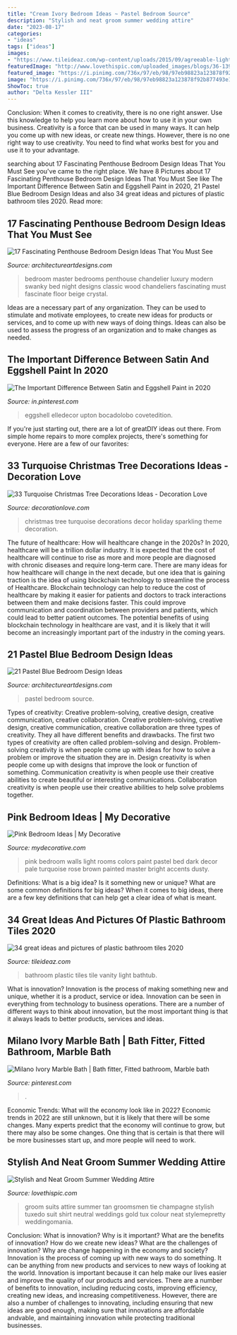 ```yaml
---
title: "Cream Ivory Bedroom Ideas ~ Pastel Bedroom Source"
description: "Stylish and neat groom summer wedding attire"
date: "2023-08-17"
categories:
- "ideas"
tags: ["ideas"]
images:
- "https://www.tileideaz.com/wp-content/uploads/2015/09/agreeable-light-blue-bathroom-design-ideas-light-blue-mosaic-tile-bathroom-wall-white-plastic-bathtub-curtain-cream-wood-bathroom-vanity-charming-design-ideas-using-large-blue-bathroom-floor-tile-ba.jpg"
featuredImage: "http://www.lovethispic.com/uploaded_images/blogs/36-1398477088-3-2.jpg"
featured_image: "https://i.pinimg.com/736x/97/eb/98/97eb98823a123878f92b877493e163d0.jpg"
image: "https://i.pinimg.com/736x/97/eb/98/97eb98823a123878f92b877493e163d0.jpg"
ShowToc: true
author: "Delta Kessler III"
---
```



Conclusion: When it comes to creativity, there is no one right answer. Use this knowledge to help you learn more about how to use it in your own business.
Creativity is a force that can be used in many ways. It can help you come up with new ideas, or create new things. However, there is no one right way to use creativity. You need to find what works best for you and use it to your advantage.

	

		
searching about 17 Fascinating Penthouse Bedroom Design Ideas That You Must See you've came to the right place. We have 8 Pictures about 17 Fascinating Penthouse Bedroom Design Ideas That You Must See like The Important Difference Between Satin and Eggshell Paint in 2020, 21 Pastel Blue Bedroom Design Ideas and also 34 great ideas and pictures of plastic bathroom tiles 2020. Read more:
		
    
## 17 Fascinating Penthouse Bedroom Design Ideas That You Must See

<img loading=lazy src="https://www.architectureartdesigns.com/wp-content/uploads/2015/07/127-630x473.jpg" onerror="this.onerror=null;this.src='https://tse1.mm.bing.net/th?id=OIP._-PJA3a0mQSiSCvZQT1eZAHaFj&amp;pid=15.1';" alt="17 Fascinating Penthouse Bedroom Design Ideas That You Must See">

_Source: architectureartdesigns.com_

>bedroom master bedrooms penthouse chandelier luxury modern swanky bed night designs classic wood chandeliers fascinating must fascinate floor beige crystal. 

	

Ideas are a necessary part of any organization. They can be used to stimulate and motivate employees, to create new ideas for products or services, and to come up with new ways of doing things. Ideas can also be used to assess the progress of an organization and to make changes as needed.

    
## The Important Difference Between Satin And Eggshell Paint In 2020

<img loading=lazy src="https://i.pinimg.com/736x/9b/bf/0b/9bbf0b0c19d9b7f489047e2d2ec10c27.jpg" onerror="this.onerror=null;this.src='https://tse4.mm.bing.net/th?id=OIP.yInuI7feVwdPbJU8ozz-9AHaLG&amp;pid=15.1';" alt="The Important Difference Between Satin and Eggshell Paint in 2020">

_Source: in.pinterest.com_

>eggshell elledecor upton bocadolobo covetedition. 

	

If you're just starting out, there are a lot of greatDIY ideas out there. From simple home repairs to more complex projects, there's something for everyone. Here are a few of our favorites: 

    
## 33 Turquoise Christmas Tree Decorations Ideas - Decoration Love

<img loading=lazy src="http://www.decorationlove.com/wp-content/uploads/2016/10/Turquoise-Christmas-Tree-Theme.jpg" onerror="this.onerror=null;this.src='https://tse4.mm.bing.net/th?id=OIP.9I5BNGl9nEkYgNbdbH7nLwHaJ4&amp;pid=15.1';" alt="33 Turquoise Christmas Tree Decorations Ideas - Decoration Love">

_Source: decorationlove.com_

>christmas tree turquoise decorations decor holiday sparkling theme decoration. 

	

The future of healthcare: How will healthcare change in the 2020s?
In 2020, healthcare will be a trillion dollar industry. It is expected that the cost of healthcare will continue to rise as more and more people are diagnosed with chronic diseases and require long-term care. There are many ideas for how healthcare will change in the next decade, but one idea that is gaining traction is the idea of using blockchain technology to streamline the process of Healthcare. Blockchain technology can help to reduce the cost of healthcare by making it easier for patients and doctors to track interactions between them and make decisions faster. This could improve communication and coordination between providers and patients, which could lead to better patient outcomes. The potential benefits of using blockchain technology in healthcare are vast, and it is likely that it will become an increasingly important part of the industry in the coming years.

    
## 21 Pastel Blue Bedroom Design Ideas

<img loading=lazy src="http://www.architectureartdesigns.com/wp-content/uploads/2015/05/1811.jpg" onerror="this.onerror=null;this.src='https://tse1.mm.bing.net/th?id=OIP.gfYAYYky2_gNb577j1-UggHaHR&amp;pid=15.1';" alt="21 Pastel Blue Bedroom Design Ideas">

_Source: architectureartdesigns.com_

>pastel bedroom source. 

	

Types of creativity: Creative problem-solving, creative design, creative communication, creative collaboration.
Creative problem-solving, creative design, creative communication, creative collaboration are three types of creativity. They all have different benefits and drawbacks. The first two types of creativity are often called problem-solving and design. Problem-solving creativity is when people come up with ideas for how to solve a problem or improve the situation they are in. Design creativity is when people come up with designs that improve the look or function of something. Communication creativity is when people use their creative abilities to create beautiful or interesting communications. Collaboration creativity is when people use their creative abilities to help solve problems together.

    
## Pink Bedroom Ideas | My Decorative

<img loading=lazy src="http://mydecorative.com/wp-content/uploads/2013/09/pink-room-design-ideas-13al.jpg" onerror="this.onerror=null;this.src='https://tse1.mm.bing.net/th?id=OIP.OuV2qSn4RrdCtP6uLqUmFwHaKh&amp;pid=15.1';" alt="Pink Bedroom Ideas | My Decorative">

_Source: mydecorative.com_

>pink bedroom walls light rooms colors paint pastel bed dark decor pale turquoise rose brown painted master bright accents dusty. 

	

Definitions: What is a big idea? Is it something new or unique? What are some common definitions for big ideas?
When it comes to big ideas, there are a few key definitions that can help get a clear idea of what is meant.

    
## 34 Great Ideas And Pictures Of Plastic Bathroom Tiles 2020

<img loading=lazy src="https://www.tileideaz.com/wp-content/uploads/2015/09/agreeable-light-blue-bathroom-design-ideas-light-blue-mosaic-tile-bathroom-wall-white-plastic-bathtub-curtain-cream-wood-bathroom-vanity-charming-design-ideas-using-large-blue-bathroom-floor-tile-ba.jpg" onerror="this.onerror=null;this.src='https://tse2.mm.bing.net/th?id=OIP.I-ezlc6PjXnUmz-2aLDAPgHaJ3&amp;pid=15.1';" alt="34 great ideas and pictures of plastic bathroom tiles 2020">

_Source: tileideaz.com_

>bathroom plastic tiles tile vanity light bathtub. 

	

What is innovation?
Innovation is the process of making something new and unique, whether it is a product, service or idea. Innovation can be seen in everything from technology to business operations. There are a number of different ways to think about innovation, but the most important thing is that it always leads to better products, services and ideas.

    
## Milano Ivory Marble Bath | Bath Fitter, Fitted Bathroom, Marble Bath

<img loading=lazy src="https://i.pinimg.com/736x/97/eb/98/97eb98823a123878f92b877493e163d0.jpg" onerror="this.onerror=null;this.src='https://tse2.mm.bing.net/th?id=OIP.7psm66ctX51-5aRBBtYESgHaKU&amp;pid=15.1';" alt="Milano Ivory Marble Bath | Bath fitter, Fitted bathroom, Marble bath">

_Source: pinterest.com_

>. 

	

Economic Trends: What will the economy look like in 2022?
Economic trends in 2022 are still unknown, but it is likely that there will be some changes. Many experts predict that the economy will continue to grow, but there may also be some changes. One thing that is certain is that there will be more businesses start up, and more people will need to work.

    
## Stylish And Neat Groom Summer Wedding Attire

<img loading=lazy src="http://www.lovethispic.com/uploaded_images/blogs/36-1398477088-3-2.jpg" onerror="this.onerror=null;this.src='https://tse3.mm.bing.net/th?id=OIP.ZnYmhltvoiENr6Aaho_dsAHaLH&amp;pid=15.1';" alt="Stylish and Neat Groom Summer Wedding Attire">

_Source: lovethispic.com_

>groom suits attire summer tan groomsmen tie champagne stylish tuxedo suit shirt neutral weddings gold tux colour neat stylemepretty weddingomania. 

	

Conclusion: What is innovation? Why is it important? What are the benefits of innovation? How do we create new ideas? What are the challenges of innovation? Why are change happening in the economy and society?
Innovation is the process of coming up with new ways to do something. It can be anything from new products and services to new ways of looking at the world. Innovation is important because it can help make our lives easier and improve the quality of our products and services. There are a number of benefits to innovation, including reducing costs, improving efficiency, creating new ideas, and increasing competitiveness. However, there are also a number of challenges to innovating, including ensuring that new ideas are good enough, making sure that innovations are affordable andvable, and maintaining innovation while protecting traditional businesses.

